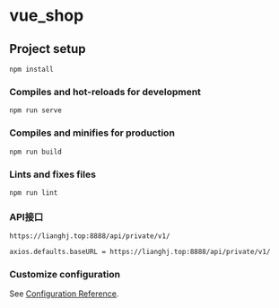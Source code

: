 # vue_shop

## Project setup
```
npm install
```

### Compiles and hot-reloads for development
```
npm run serve
```

### Compiles and minifies for production
```
npm run build
```

### Lints and fixes files
```
npm run lint
```

### API接口
```
https://lianghj.top:8888/api/private/v1/
```
```
axios.defaults.baseURL = https://lianghj.top:8888/api/private/v1/
```


### Customize configuration
See [Configuration Reference](https://cli.vuejs.org/config/).
